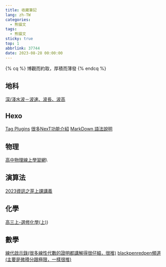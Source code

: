 ```yaml
---
title: 收藏筆記
lang: zh-TW
categories:
  - 熊貓文
tags:
  - 熊貓文
sticky: true
top: 1
abbrlink: 37744
date: 2023-08-28 00:00:00
---
```

{% cq %}
博觀而約取，厚積而薄發
{% endcq %}
<!--more-->
## 地科

[深/淺水波－波速、波長、波高](https://www.facebook.com/tnfshEarthScience/photos/a.1159604564115259/2297107093698328/?type=3)

## Hexo

[Tag Plugins](https://hexo.io/zh-tw/docs/tag-plugins.html)
[很多NexT功能介紹](https://zenreal.github.io/posts/44730)
[MarkDown 語法說明](https://markdown.tw)

## 物理

[高中物理線上學習網](https://sites.google.com/site/phyelearning/)\

## 演算法

[2023資訊之芽上課講義](https://www.csie.ntu.edu.tw/~sprout/algo2023/)

## 化學

[高三上-選修化學(上)](https://youtube.com/playlist?list=PL1YnMgoqiBEp7ghBLlSR2w6jALPWOskMp&si=bHLHpyVBciilqvOw))

## 數學

[線代啟示錄(很多線性代數的證明都講解得很仔細，很推)](https://ccjou.wordpress.com)
[blackpenredpen頻道(主要是微積分跟極限，一樣很推)](https://www.youtube.com/@blackpenredpen/playlists)
